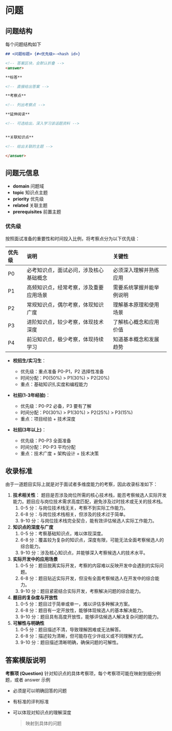 # 问题

## 问题结构

每个问题结构如下

```markdown
## <问题标题> {#<优先级>-<hash id>}

<!-- 答案区块，会默认折叠 -->
<answer>

**标答**

<!-- 直接给出答案 -->

**考察点**

<!-- 列出考察点 -->

**延伸阅读**

<!-- 可选给出，深入学习该话题资料 -->


**关联知识点**

<!-- 给出关联的主题 -->

</answer>

````

## 问题元信息

* **domain** 问题域
* **topic** 知识点主题
* **priority** 优先级
* **related** 关联主题
* **prerequisites** 前置主题

### 优先级

按照面试准备的重要性和时间投入比例，将考察点分为以下优先级：

| 优先级 | 说明 | 关键性 |
|:--|:--|:--|
| P0 | 必考知识点，面试必问，涉及核心基础概念 | 必须深入理解并熟练应用 |
| P1 | 高频知识点，经常考察，涉及重要应用场景 | 需要系统掌握并能举例说明 |
| P2 | 常规知识点，偶尔考察，体现知识广度 | 理解基本原理和使用场景 |
| P3 | 进阶知识点，较少考察，体现技术深度 | 了解核心概念和应用价值 |
| P4 | 前沿知识点，极少考察，体现持续学习 | 知道基本概念和发展趋势 |

* **校招生/实习生**：
  * 优先级：重点准备 P0-P1，P2 选择性准备
  * 时间分配：P0(50%) > P1(30%) > P2(20%)
  * 重点：基础知识扎实度和编程能力

* **社招(1-3年经验)**：
  * 优先级：P0-P2 必备，P3 要有了解
  * 时间分配：P0(30%) > P1(30%) > P2(25%) > P3(15%)
  * 重点：项目经验 + 技术深度

* **社招(3年以上)**：
  * 优先级：P0-P3 全面准备
  * 时间分配：P0-P3 平均分配
  * 重点：技术广度 + 架构设计 + 技术决策

## 收录标准

由于一道题目实际上就是对于面试者多维度能力的考察，因此收录标准如下：

1. **技术相关性**： 题目是否涉及岗位所需的核心技术栈，能否考察候选人实际开发能力。题目应与岗位技术需求高度匹配，避免涉及过时技术或无关的技术栈。
    1. 0-5 分：与岗位技术栈无关，考察不到实际工作能力。
    2. 6-8 分：与岗位技术栈相关，但涉及的技术过于简单。
    3. 9-10 分：与岗位技术栈完全契合，能有效评估候选人实际工作能力。
2. **知识点的深度与广度**
    1. 0-5 分：考察基础知识点，难以体现深度。
    2. 6-8 分：覆盖较为复杂的知识点，深度有限，可能无法全面考察候选人的综合能力。
    3. 9-10 分：涉及核心知识点，并能够深入考察候选人的技术水平。
3. **实际开发中的应用场景**
    1. 0-5 分：题目脱离实际开发，考察的内容难以反映开发中会遇到的实际问题。
    2. 6-8 分：题目贴近实际开发，但没有全面考察候选人在开发中的综合能力。
    3. 9-10 分：题目紧密结合实际开发，考察解决问题的综合能力。
4. **题目的复杂度与开放性**
    1. 0-5 分：题目过于简单或单一，难以评估多种解决方案。
    2. 6-8 分：题目有一定开放性，能够体现候选人的基本解决能力。
    3. 9-10 分：题目具有高度开放性，能够评估候选人解决复杂问题的能力。
5. **可解性与明确性**
    1. 0-5 分：题目描述不清，导致理解困难或无法解答。
    2. 6-8 分：描述较为清晰，但可能存在少许歧义或不同理解方式。
    3. 9-10 分：题目描述清晰明确，确保问题的可解性。

## 答案模版说明

**考察项 (Question)** 针对知识点的具体考察项，每个考察项可能在映射到细分例题，或者 answer 示例

* 必须是可以明确回答的问题
* 有标准的评判标准
* 可以体现对知识点的理解深度

   > 映射到具体的问题
